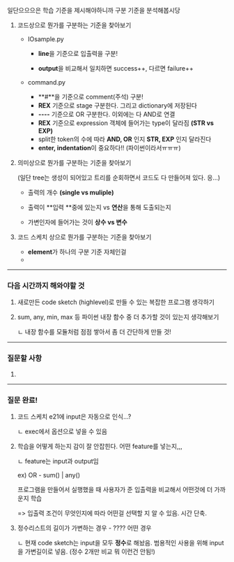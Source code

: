 일단으으으은 학습 기준을 제시해야하니까 구분 기준을 분석해봅시당



1. 코드상으로 뭔가를 구분하는 기준을 찾아보기

   - IOsample.py

     - **line**을 기준으로 입출력을 구분!

     - **output**을 비교해서 일치하면 success++, 다르면 failure++

       

   - command.py

     - **#**을 기준으로 comment(주석) 구분!
     - **REX** 기준으로 stage 구분한다. 그리고 dictionary에 저장된다
     - **----** 기준으로 OR 구분한다. 이외에는 다 AND로 연결
     - **REX** 기준으로 expression 객체에 들어가는 type이 달라짐 **(STR vs EXP)**
     - split한 token의 수에 따라 **AND, OR** 인지 **STR, EXP** 인지 달라진다
     - **enter, indentation**이 중요하다!! (파이썬이라서ㅠㅠㅠ)



2. 의미상으로 뭔가를 구분하는 기준을 찾아보기 

   (일단 tree는 생성이 되어있고 트리를 순회하면서 코드도 다 만들어져 있다. 응...)

   - 출력의 개수 **(single vs muliple)**

   - 출력이 **입력 **중에 있는지 vs **연산**을 통해 도출되는지

   - 가변인자에 들어가는 것이 **상수 vs 변수**

     

3. 코드 스케치 상으로 뭔가를 구분하는 기준을 찾아보기

   - **element**가 하나의 구분 기준 자체인걸
   - 

------------------

### 다음 시간까지 해와야할 것

1. 새로만든 code sketch (highlevel)로 만들 수 있는 복잡한 프로그램 생각하기

   

2. sum, any, min, max 등 파이썬 내장 함수 중 더 추가할 것이 있는지 생각해보기

   ㄴ 내장 함수를 모듈처럼 점점 쌓아서 좀 더 간단하게 만들 것!

   

---

### 질문할 사항

1. 





----------------

### 질문 완료!

1. 코드 스케치 e21에 input은 자동으로 인식...?

   ㄴ exec에서 옵션으로 넣을 수 있음

   

2. 학습을 어떻게 하는지 감이 잘 안잡힌다. 어떤  feature를 넣는지,,,

   ㄴ feature는  input과 output임

   ex) OR - sum() | any()

   프로그램을 만들어서 실행했을 때 사용자가 준 입출력을 비교해서 어떤것에 더 가까운지 학습

   => 입출력 조건이 무엇인지에 따라 어떤걸 선택할 지 알 수 있음. 시간 단축.

   

3. 정수리스트의 길이가 가변하는 경우 - ???? 어떤 경우

   ㄴ 현재 code sketch는 input을 모두 **정수**로 해놨음. 범용적인 사용을 위해 input을 가변길이로 넣음. (정수 2개만 비교 뭐 이런건 안됨!)